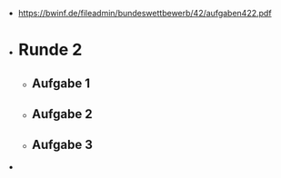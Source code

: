 - https://bwinf.de/fileadmin/bundeswettbewerb/42/aufgaben422.pdf
- # Runde 2
	- ## Aufgabe 1
	- ## Aufgabe 2
	- ## Aufgabe 3
-